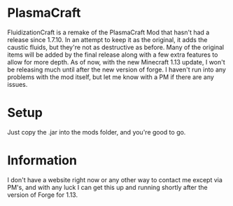 PlasmaCraft
===========

FluidizationCraft is a remake of the PlasmaCraft Mod that hasn't had a release since 1.7.10. In an attempt to keep it as the original, it adds the caustic fluids, but they're not as destructive as before. Many of the original items will be added by the final release along with a few extra features to allow for more depth. As of now, with the new Minecraft 1.13 update, I won't be releasing much until after the new version of forge. I haven't run into any problems with the mod itself, but let me know with a PM if there are any issues.

Setup
===========

Just copy the .jar into the mods folder, and you're good to go.

Information
===========

I don't have a website right now or any other way to contact me except via PM's, and with any luck I can get this up and running shortly after the version of Forge for 1.13.